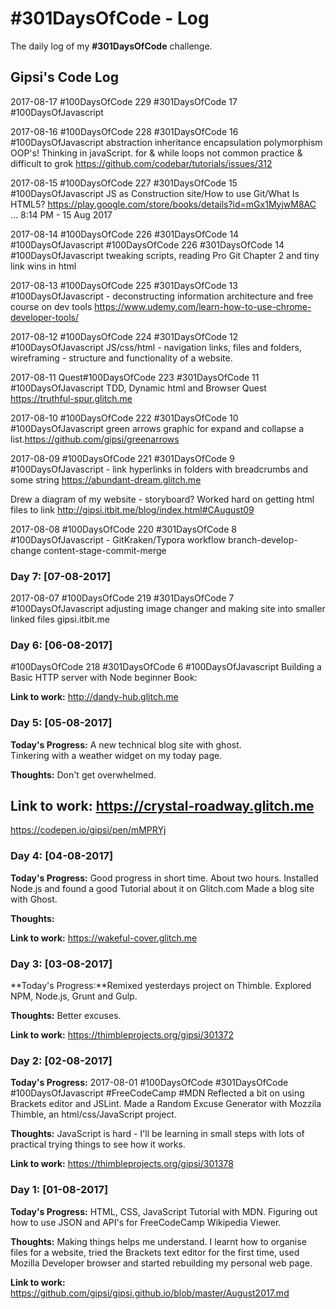 # #301DaysOfCode - Log
The daily log of my **#301DaysOfCode** challenge.

## Gipsi's Code Log



2017-08-17 #100DaysOfCode 229 #301DaysOfCode 17 #100DaysOfJavascript

2017-08-16 #100DaysOfCode 228 #301DaysOfCode 16 #100DaysOfJavascript abstraction inheritance encapsulation polymorphism OOP's! Thinking in javaScript. for & while loops not common practice & difficult to grok https://github.com/codebar/tutorials/issues/312

2017-08-15 #100DaysOfCode 227 #301DaysOfCode 15 #100DaysOfJavascript JS as Construction site/How to use Git/What Is HTML5? https://play.google.com/store/books/details?id=mGx1MyjwM8AC … 8:14 PM - 15 Aug 2017

2017-08-14 #100DaysOfCode 226 #301DaysOfCode 14 #100DaysOfJavascript #100DaysOfCode 226 #301DaysOfCode 14 #100DaysOfJavascript tweaking scripts, reading Pro Git Chapter 2 and tiny link wins in html

2017-08-13 #100DaysOfCode 225 #301DaysOfCode 13 #100DaysOfJavascript - deconstructing information architecture and free course on dev tools   https://www.udemy.com/learn-how-to-use-chrome-developer-tools/

2017-08-12 #100DaysOfCode 224 #301DaysOfCode 12 #100DaysOfJavascript JS/css/html - navigation links, files and folders, wireframing - structure and functionality of a website.

2017-08-11 Quest#100DaysOfCode 223 #301DaysOfCode 11 #100DaysOfJavascript TDD, Dynamic html and Browser Quest https://truthful-spur.glitch.me

2017-08-10 #100DaysOfCode 222 #301DaysOfCode 10 #100DaysOfJavascript green arrows graphic for expand and collapse a list.https://github.com/gipsi/greenarrows

2017-08-09 #100DaysOfCode 221 #301DaysOfCode 9 #100DaysOfJavascript - link hyperlinks in folders with breadcrumbs and some string https://abundant-dream.glitch.me

Drew a diagram of my website - storyboard? Worked hard on getting html files to link http://gipsi.itbit.me/blog/index.html#CAugust09



2017-08-08 #100DaysOfCode 220 #301DaysOfCode 8 #100DaysOfJavascript - GitKraken/Typora workflow branch-develop-change content-stage-commit-merge

### Day 7: [07-08-2017]

2017-08-07 #100DaysOfCode 219 #301DaysOfCode 7 #100DaysOfJavascript adjusting image changer and making site into smaller linked files gipsi.itbit.me

### Day 6: [06-08-2017]

#100DaysOfCode 218 #301DaysOfCode 6 #100DaysOfJavascript Building a Basic HTTP server with Node beginner Book: 

**Link to work:** http://dandy-hub.glitch.me


### Day 5: [05-08-2017]

**Today's Progress:** A new technical blog site with ghost.  
Tinkering with a weather widget on my today page.

**Thoughts:** Don't get overwhelmed.

**Link to work:** https://crystal-roadway.glitch.me
---
https://codepen.io/gipsi/pen/mMPRYj



### Day 4: [04-08-2017]

**Today's Progress:** Good progress in short time.  About two hours.  Installed Node.js and found a good Tutorial about it on Glitch.com
Made a blog site with Ghost.

**Thoughts:**

**Link to work:** https://wakeful-cover.glitch.me


### Day 3: [03-08-2017]

**Today's Progress:**Remixed yesterdays project on Thimble.  Explored NPM, Node.js, Grunt and Gulp.

**Thoughts:** Better excuses.

**Link to work:** https://thimbleprojects.org/gipsi/301372 

### Day 2: [02-08-2017]

**Today's Progress:** 2017-08-01 #100DaysOfCode #301DaysOfCode #100DaysOfJavascript #FreeCodeCamp #MDN Reflected a bit on using Brackets editor and JSLint. Made a Random Excuse Generator with Mozzila Thimble, an html/css/JavaScript project.

**Thoughts:**  JavaScript is hard - I'll be learning in small steps with lots of practical trying things to see how it works.

**Link to work:** https://thimbleprojects.org/gipsi/301378


### Day 1: [01-08-2017]

**Today's Progress:** HTML, CSS, JavaScript Tutorial with MDN. Figuring out how to use JSON and API's for FreeCodeCamp Wikipedia Viewer.

**Thoughts:** Making things helps me understand. I learnt how to organise files for a website, tried the Brackets text editor for the first time, used Mozilla Developer browser and started rebuilding my personal web page. 

**Link to work:**  https://github.com/gipsi/gipsi.github.io/blob/master/August2017.md
